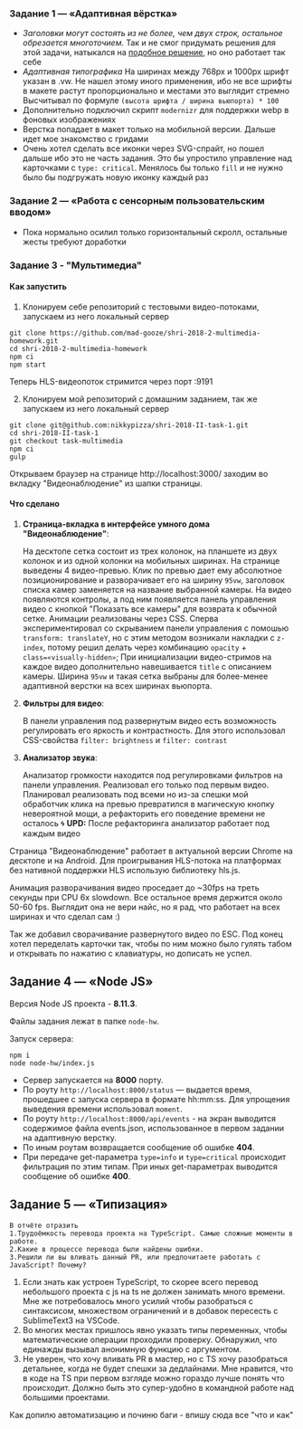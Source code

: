 ### Задание 1 — «Адаптивная вёрстка»

* _Заголовки могут состоять из не более, чем двух строк, остальное обрезается многоточием._
Так и не смог придумать решения для этой задачи, натыкался на [подобное решение](https://codepen.io/natonischuk/pen/QbGWBa), но оно работает так себе
* _Адаптивная типографика_
На ширинах между 768px и 1000px шрифт указан в .vw. Не нашел этому иного применения, ибо не все шрифты в макете растут пропорционально и местами это выглядит стремно
Высчитывал по формуле `(высота шрифта / ширина вьюпорта) * 100`
* Дополнительно подключил скрипт `modernizr` для поддержки webp в фоновых изображениях
* Верстка попадает в макет только на мобильной версии. Дальше идет мое знакомство с гридами
* Очень хотел сделать все иконки через SVG-спрайт, но пошел дальше ибо это не часть задания. Это бы упростило управление над карточками с `type: critical`. Менялось бы только `fill` и не нужно было бы подгружать новую иконку каждый раз

### Задание 2 — «Работа с сенсорным пользовательским вводом»

* Пока нормально осилил только горизонтальный скролл, остальные жесты требуют доработки

### Задание 3 - "Мультимедиа"
#### Как запустить

1) Клонируем себе репозиторий с тестовыми видео-потоками, запускаем из него локальный сервер
```
git clone https://github.com/mad-gooze/shri-2018-2-multimedia-homework.git
cd shri-2018-2-multimedia-homework
npm ci
npm start
```
Теперь HLS-видеопоток стримится через порт :9191

2) Клонируем мой репозиторий с домашним заданием, так же запускаем из него локальный сервер 
```
git clone git@github.com:nikkypizza/shri-2018-II-task-1.git
cd shri-2018-II-task-1
git checkout task-multimedia
npm ci
gulp
```
Открываем браузер на странице http://localhost:3000/ заходим во вкладку "Видеонаблюдение" из шапки страницы.

#### Что сделано
1. **Страница-вкладка в интерфейсе умного дома "Видеонаблюдение"**:

    На десктопе сетка состоит из трех колонок, на планшете из двух колонок и из одной колонки на мобильных ширинах. На странице выведены 4 видео-превью.
    Клик по превью дает ему абсолютное позиционирование и разворачивает его на ширину `95vw`, заголовок списка камер заменяется на название выбранной камеры. На видео появляются контролы, а под ним появляется панель управления видео с кнопкой "Показать все камеры" для возврата к обычной сетке. 
 Анимации реализованы через CSS. 
Сперва экспериментировал со скрыванием панели управления с помошью `transform: translateY`, но с этим методом возникали накладки с `z-index`, потому решил делать через комбинацию `opacity` + `class=«visually-hidden»`;
При инициализации видео-стримов на каждое видео дополнительно навешивается `title` с описанием камеры.
Ширина `95vw` и такая сетка выбраны для более-менее адаптивной верстки на всех ширинах вьюпорта.
    
2. **Фильтры для видео**:

    В панели управления под развернутым видео есть возможность регулировать его яркость и контрастность. Для этого использовал CSS-свойства `filter: brightness` и `filter: contrast`
    
3. **Анализатор звука**:

    Анализатор громкости находится под регулировками фильтров на панели управления. Реализовал его только под первым видео. Планировал реализовать под всеми но из-за спешки мой обработчик клика на превью превратился в магическую кнопку невероятной мощи, а рефакторить его поведение времени не осталось :cyclone:
**UPD:** После рефакторинга анализатор работает под каждым видео

Страница "Видеонаблюдение" работает в актуальной версии Chrome на десктопе и на Android.
Для проигрывания HLS-потока на платформах без нативной поддержки HLS использую библиотеку hls.js.

Анимация разворачивания видео проседает до ~30fps на треть секунды при CPU 6x slowdown. Все остальное время держится около 50-60 fps. Выглядит она не вери найс, но я рад, что работает на всех ширинах и что сделал сам :)

Так же добавил сворачивание развернутого видео по ESC. Под конец хотел переделать карточки так, чтобы по ним можно было гулять табом и открывать по нажатию с клавиатуры, но дописать не успел.

## Задание 4 — «Node JS»

Версия Node JS проекта - **8.11.3**.

Файлы задания лежат в папке `node-hw`.

Запуск сервера:
```
npm i
node node-hw/index.js
```
- Сервер запускается на **8000** порту.
- По роуту `http://localhost:8000/status` — выдается время, прошедшее с запуска сервера в формате hh:mm:ss. Для упрощения выведения времени использовал `moment`.
- По роуту `http://localhost:8000/api/events` - на экран выводится содержимое файла events.json, использованное в первом задании на адаптивную верстку.
- По иным роутам возвращается сообщение об ошибке **404**.
- При передаче get-параметра `type=info` и `type=critical` происходит фильтрация по этим типам. При иных get-параметрах выводится сообщение об ошибке **400**.

## Задание 5 — «Типизация»
```
В отчёте отразить
1.Трудоёмкость перевода проекта на TypeScript. Самые сложные моменты в работе.
2.Какие в процессе перевода были найдены ошибки.
3.Решили ли вы вливать данный PR, или предпочитаете работать с JavaScript? Почему?
```

1. Если знать как устроен TypeScript, то скорее всего перевод небольшого проекта с js на ts не должен занимать много времени. Мне же потребовалось много усилий чтобы разобраться с синтаксисом, множеством ограничений и в добавок пересесть с SublimeText3 на VSCode.
2. Во многих местах пришлось явно указать типы переменных, чтобы математические операции проходили проверку. Обнаружил, что единажды вызывал анонимную функцию с аргументом.
3. Не уверен, что хочу вливать PR в мастер, но с TS хочу разобраться детальнее, когда не будет спешки за дедлайнами. Мне нравится, что в коде на TS при первом взгляде можно гораздо лучше понять что происходит. Должно быть это супер-удобно в командной работе над большими проектами.

Как допилю автоматизацию и починю баги - впишу сюда все "что и как"